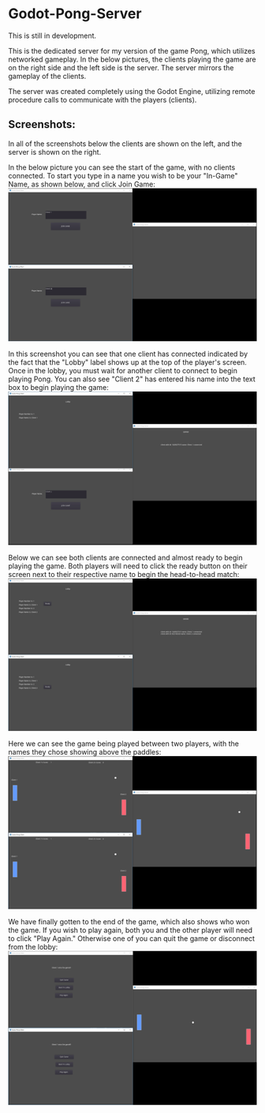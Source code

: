 # Godot-Pong-Server
This is still in development.

This is the dedicated server for my version of the game Pong, which utilizes networked gameplay.  In the below pictures, the clients playing the game are on the right side and the left side is the server.  The server mirrors the gameplay of the clients.


The server was created completely using the Godot Engine, utilizing remote procedure calls to communicate with the players (clients).



## Screenshots:
In all of the screenshots below the clients are shown on the left, and the server is shown on the right.

In the below picture you can see the start of the game, with no clients connected.  To start you type in a name you wish to be your "In-Game" Name, as shown below, and click Join Game:
![StartGame](Screenshots/StartGame.PNG "Beginning of the Game")

In this screenshot you can see that one client has connected indicated by the fact that the "Lobby" label shows up at the top of the player's screen.  Once in the lobby, you must wait for another client to connect to begin playing Pong.  You can also see "Client 2" has entered his name into the text box to begin playing the game:
![OneClient](Screenshots/OneClientConnected.PNG "One Client connected to play the game")

Below we can see both clients are connected and almost ready to begin playing the game.  Both players will need to click the ready button on their screen next to their respective name to begin the head-to-head match:
![TwoClients](Screenshots/TwoClientsConnected.PNG "Two clients connected to play the game")

Here we can see the game being played between two players, with the names they chose showing above the paddles:
![MidGame](Screenshots/MidGame.PNG "Middle of the Game")

We have finally gotten to the end of the game, which also shows who won the game.  If you wish to play again, both you and the other player will need to click "Play Again."  Otherwise one of you can quit the game or disconnect from the lobby:
![EndGame](Screenshots/EndGame.PNG "End Game")
